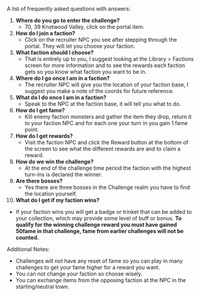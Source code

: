 A list of frequently asked questions with answers:

1.  **Where do you go to enter the challenge?**
    *   70, 39 Knotwood Valley, click on the portal item.
2.  **How do I join a faction?**
    *   Click on the recruiter NPC you see after stepping through the portal. They will let you choose your faction.
3.  **What faction should I choose?**
    *   That is entirely up to you, I suggest looking at the Library > Factions screen for more information and to see the rewards each faction gets so you know what faction you want to be in.
4.  **Where do I go once I am in a faction?**
    *   The recruiter NPC will give you the location of your faction base, I suggest you make a note of the coords for future reference.
5.  **What do I do once I am in a faction?**
    *   Speak to the NPC at the faction base, it will tell you what to do.
6.  **How do I get fame?**
    *   Kill enemy faction monsters and gather the item they drop, return it to your faction NPC and for each one your turn in you gain 1 fame point.
7.  **How do I get rewards?**
    *   Visit the faction NPC and click the Reward button at the bottom of the screen to see what the different rewards are and to claim a reward.
8.  **How do we win the challenge?**
    *   At the end of the challenge time period the faction with the highest turn-ins is declared the winner.
9.  **Are there bosses?**
    *   Yes there are three bosses in the Challenge realm you have to find the location yourself.
10.  **What do I get if my faction wins?**

*   If your faction wins you will get a badge or trinket that can be added to your collection, which may provide some level of buff or bonus. **To qualify for the winning challenge reward you must have gained 50fame in that challenge, fame from earlier challenges will not be counted.**

Additional Notes:

*   Challenges will not have any reset of fame so you can play in many challenges to get your fame higher for a reward you want.
*   You can not change your faction so choose wisely.
*   You can exchange items from the opposing faction at the NPC in the starting/neutral town.